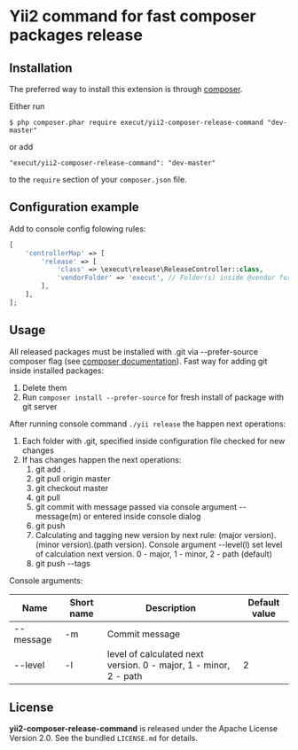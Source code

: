 # Yii2 command for fast composer packages release
## Installation

The preferred way to install this extension is through [composer](http://getcomposer.org/download/).

Either run

```
$ php composer.phar require execut/yii2-composer-release-command "dev-master"
```

or add

```
"execut/yii2-composer-release-command": "dev-master"
```

to the ```require``` section of your `composer.json` file.

## Configuration example
Add to console config folowing rules:
```php
[
    'controllerMap' => [
        'release' => [
            'class' => \execut\release\ReleaseController::class,
            'vendorFolder' => 'execut', // Folder(s) inside @vendor for releasing, supported list 
        ],
    ],
];
```

## Usage
All released packages must be installed with .git via --prefer-source composer flag (see [composer documentation](https://getcomposer.org/doc/03-cli.md)).
Fast way for adding git inside installed packages:
1. Delete them
1. Run ```composer install --prefer-source``` for fresh install of package with git server

After running console command ```./yii release``` the happen next operations:
1. Each folder with .git, specified inside configuration file checked for new changes
1. If has changes happen the next operations:
   1. git add .
   1. git pull origin master
   1. git checkout master
   1. git pull
   1. git commit with message passed via console argument --message(m) or entered inside console dialog
   1. git push
   1. Calculating and tagging new version by next rule: (major version).(minor version).(path version). Console argument --level(l)
   set level of calculation next version. 0 - major, 1 - minor, 2 - path (default)
   1. git push --tags 

Console arguments:

Name | Short name | Description | Default value
-------------------- | ----------- | -------------- | ------
--message | -m | Commit message |  
--level | -l | level of calculated next version. 0 - major, 1 - minor, 2 - path | 2

## License

**yii2-composer-release-command** is released under the Apache License Version 2.0. See the bundled `LICENSE.md` for details.
